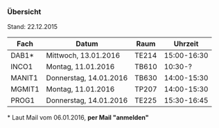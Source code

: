### Übersicht
Stand: 22.12.2015

Fach    | Datum                   | Raum    | Uhrzeit
---     | ---                     | ---     | ---
DAB1\*    | Mittwoch, 13.01.2016  | TE214   | 15:00-16:30
INCO1   | Montag, 11.01.2016      | TB610   | 10:30-?
MANIT1  | Donnerstag, 14.01.2016  | TB630   | 14:00-15:30
MGMIT1  | Montag, 11.01.2016      | TP207   | 14:00-15:30
PROG1   | Donnerstag, 14.01.2016  | TE225   | 15:30-16:45

\* Laut Mail vom 06.01.2016, **per Mail "anmelden"**
